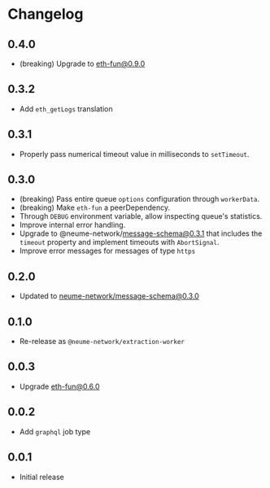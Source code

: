 # Changelog

## 0.4.0

- (breaking) Upgrade to eth-fun@0.9.0

## 0.3.2

- Add `eth_getLogs` translation

## 0.3.1

- Properly pass numerical timeout value in milliseconds to `setTimeout`.

## 0.3.0

- (breaking) Pass entire queue `options` configuration through `workerData`.
- (breaking) Make `eth-fun` a peerDependency.
- Through `DEBUG` environment variable, allow inspecting queue's statistics.
- Improve internal error handling.
- Upgrade to @neume-network/message-schema@0.3.1 that includes the `timeout`
  property and implement timeouts with `AbortSignal`.
- Improve error messages for messages of type `https`

## 0.2.0

- Updated to [neume-network/message-schema@0.3.0](https://github.com/neume-network/message-schema/blob/78bb2cc566403d733df20d6c2ab5b86cfcc11e17/changelog.md#030)

## 0.1.0

- Re-release as `@neume-network/extraction-worker`

## 0.0.3

- Upgrade eth-fun@0.6.0

## 0.0.2

- Add `graphql` job type

## 0.0.1

- Initial release
